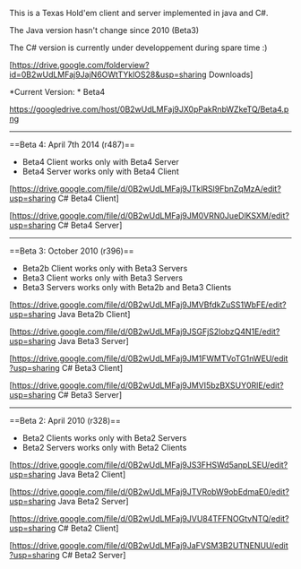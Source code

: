 This is a Texas Hold'em client and server implemented in java and C#.

The Java version hasn't change since 2010 (Beta3)

The C# version is currently under developpement during spare time :)

[https://drive.google.com/folderview?id=0B2wUdLMFaj9JajN6OWtTYklOS28&usp=sharing Downloads]

*Current Version: * Beta4

https://googledrive.com/host/0B2wUdLMFaj9JX0pPakRnbWZkeTQ/Beta4.png

----

==Beta 4: April 7th 2014 (r487)==

  * Beta4 Client works only with Beta4 Server
  * Beta4 Server works only with Beta4 Client

[https://drive.google.com/file/d/0B2wUdLMFaj9JTklRSl9FbnZqMzA/edit?usp=sharing C# Beta4 Client]

[https://drive.google.com/file/d/0B2wUdLMFaj9JM0VRN0JueDlKSXM/edit?usp=sharing C# Beta4 Server]

----

==Beta 3: October 2010 (r396)==

  * Beta2b Client works only with Beta3 Servers
  * Beta3 Client works only with Beta3 Servers
  * Beta3 Servers works only with Beta2b and Beta3 Clients

[https://drive.google.com/file/d/0B2wUdLMFaj9JMVBfdkZuSS1WbFE/edit?usp=sharing Java Beta2b Client]

[https://drive.google.com/file/d/0B2wUdLMFaj9JSGFjS2lobzQ4N1E/edit?usp=sharing Java Beta3 Server]

[https://drive.google.com/file/d/0B2wUdLMFaj9JM1FWMTVoTG1nWEU/edit?usp=sharing C# Beta3 Client]

[https://drive.google.com/file/d/0B2wUdLMFaj9JMVI5bzBXSUY0RlE/edit?usp=sharing C# Beta3 Server]

----

==Beta 2: April 2010 (r328)==

  * Beta2 Clients works only with Beta2 Servers
  * Beta2 Servers works only with Beta2 Clients

[https://drive.google.com/file/d/0B2wUdLMFaj9JS3FHSWd5anpLSEU/edit?usp=sharing Java Beta2 Client]

[https://drive.google.com/file/d/0B2wUdLMFaj9JTVRobW9obEdmaE0/edit?usp=sharing Java Beta2 Server]

[https://drive.google.com/file/d/0B2wUdLMFaj9JVU84TFFNOGtvNTQ/edit?usp=sharing C# Beta2 Client]

[https://drive.google.com/file/d/0B2wUdLMFaj9JaFVSM3B2UTNENUU/edit?usp=sharing C# Beta2 Server]

